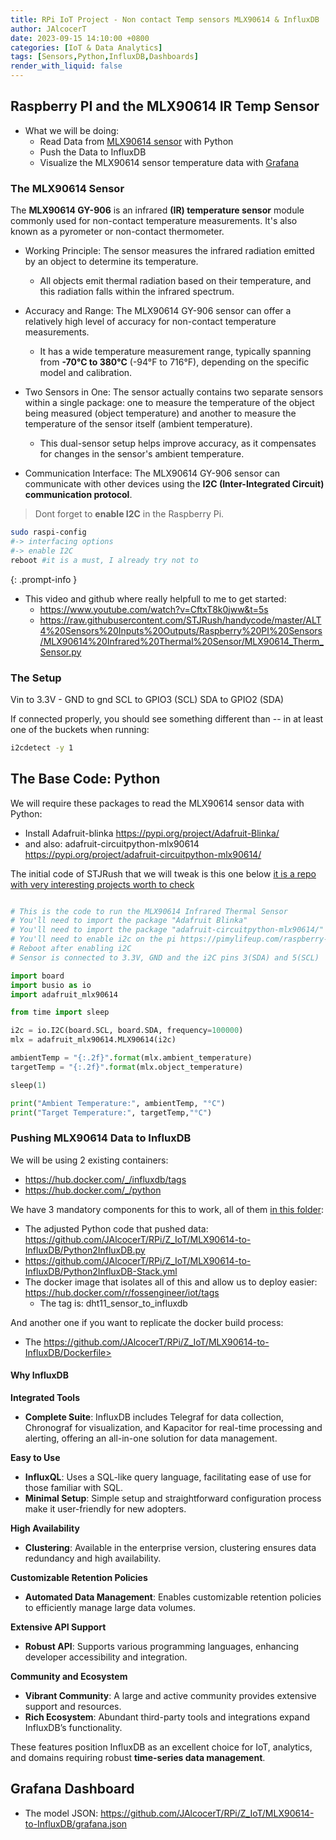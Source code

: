 ```yaml
---
title: RPi IoT Project - Non contact Temp sensors MLX90614 & InfluxDB
author: JAlcocerT
date: 2023-09-15 14:10:00 +0800
categories: [IoT & Data Analytics]
tags: [Sensors,Python,InfluxDB,Dashboards]
render_with_liquid: false
---
```



## Raspberry PI and the MLX90614 IR Temp Sensor

* What we will be doing:
    * Read Data from [MLX90614 sensor](#the-mlx90614-sensor) with Python
    * Push the Data to InfluxDB
    * Visualize the MLX90614 sensor temperature data with [Grafana](#grafana-dashboard)

### The MLX90614 Sensor

The **MLX90614 GY-906** is an infrared **(IR) temperature sensor** module commonly used for non-contact temperature measurements. It's also known as a pyrometer or non-contact thermometer. 

* Working Principle: The sensor measures the infrared radiation emitted by an object to determine its temperature.
    *  All objects emit thermal radiation based on their temperature, and this radiation falls within the infrared spectrum. 

* Accuracy and Range: The MLX90614 GY-906 sensor can offer a relatively high level of accuracy for non-contact temperature measurements.
    * It has a wide temperature measurement range, typically spanning from **-70°C to 380°C** (-94°F to 716°F), depending on the specific model and calibration.

* Two Sensors in One: The sensor actually contains two separate sensors within a single package: one to measure the temperature of the object being measured (object temperature) and another to measure the temperature of the sensor itself (ambient temperature).
    * This dual-sensor setup helps improve accuracy, as it compensates for changes in the sensor's ambient temperature.

* Communication Interface: The MLX90614 GY-906 sensor can communicate with other devices using the **I2C (Inter-Integrated Circuit) communication protocol**.


> Dont forget to **enable I2C** in the Raspberry Pi. 
```sh
sudo raspi-config
#-> interfacing options
#-> enable I2C
reboot #it is a must, I already try not to
```
{: .prompt-info }


* This video and github where really helpfull to me to get started:
    * <https://www.youtube.com/watch?v=CftxT8k0jww&t=5s>
    * <https://raw.githubusercontent.com/STJRush/handycode/master/ALT4%20Sensors%20Inputs%20Outputs/Raspberry%20PI%20Sensors/MLX90614%20Infrared%20Thermal%20Sensor/MLX90614_Therm_Sensor.py>

### The Setup

Vin to 3.3V - 
GND to gnd
SCL to GPIO3 (SCL)
SDA to GPIO2 (SDA)




If connected properly, you should see something different than -- in at least one of the buckets when running:

```sh
i2cdetect -y 1
```


## The Base Code: Python


We will require these packages to read the MLX90614 sensor data with Python:

* Install Adafruit-blinka <https://pypi.org/project/Adafruit-Blinka/>
* and also: adafruit-circuitpython-mlx90614 <https://pypi.org/project/adafruit-circuitpython-mlx90614/>

The initial code of STJRush that we will tweak is this one below [it is a repo with very interesting projects worth to check](https://github.com/STJRush/handycode/tree/master)


```py

# This is the code to run the MLX90614 Infrared Thermal Sensor
# You'll need to import the package "Adafruit Blinka"
# You'll need to import the package "adafruit-circuitpython-mlx90614/"
# You'll need to enable i2c on the pi https://pimylifeup.com/raspberry-pi-i2c/
# Reboot after enabling i2C
# Sensor is connected to 3.3V, GND and the i2C pins 3(SDA) and 5(SCL)

import board
import busio as io
import adafruit_mlx90614

from time import sleep

i2c = io.I2C(board.SCL, board.SDA, frequency=100000)
mlx = adafruit_mlx90614.MLX90614(i2c)

ambientTemp = "{:.2f}".format(mlx.ambient_temperature)
targetTemp = "{:.2f}".format(mlx.object_temperature)

sleep(1)

print("Ambient Temperature:", ambientTemp, "°C")
print("Target Temperature:", targetTemp,"°C")
```


### Pushing MLX90614 Data to InfluxDB

We will be using 2 existing containers:
* <https://hub.docker.com/_/influxdb/tags>
* <https://hub.docker.com/_/python>

We have 3 mandatory components for this to work, all of them [in this folder](https://github.com/JAlcocerT/RPi/Z_IoT/MLX90614-to-InfluxDB):

* The adjusted Python code that pushed data: <https://github.com/JAlcocerT/RPi/Z_IoT/MLX90614-to-InfluxDB/Python2InfluxDB.py>
* https://github.com/JAlcocerT/RPi/Z_IoT/MLX90614-to-InfluxDB/Python2InfluxDB-Stack.yml
* The docker image that isolates all of this and allow us to deploy easier: <https://hub.docker.com/r/fossengineer/iot/tags>
    * The tag is: dht11_sensor_to_influxdb

And another one if you want to replicate the docker build process:

* The https://github.com/JAlcocerT/RPi/Z_IoT/MLX90614-to-InfluxDB/Dockerfile>

#### Why InfluxDB

**Integrated Tools**
- **Complete Suite**: InfluxDB includes Telegraf for data collection, Chronograf for visualization, and Kapacitor for real-time processing and alerting, offering an all-in-one solution for data management.

**Easy to Use**
- **InfluxQL**: Uses a SQL-like query language, facilitating ease of use for those familiar with SQL.
- **Minimal Setup**: Simple setup and straightforward configuration process make it user-friendly for new adopters.

**High Availability**
- **Clustering**: Available in the enterprise version, clustering ensures data redundancy and high availability.

**Customizable Retention Policies**
- **Automated Data Management**: Enables customizable retention policies to efficiently manage large data volumes.

**Extensive API Support**
- **Robust API**: Supports various programming languages, enhancing developer accessibility and integration.

**Community and Ecosystem**
- **Vibrant Community**: A large and active community provides extensive support and resources.
- **Rich Ecosystem**: Abundant third-party tools and integrations expand InfluxDB’s functionality.

These features position InfluxDB as an excellent choice for IoT, analytics, and domains requiring robust **time-series data management**.


## Grafana Dashboard

* The model JSON: <https://github.com/JAlcocerT/RPi/Z_IoT/MLX90614-to-InfluxDB/grafana.json>
